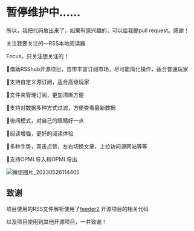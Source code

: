 # 暂停维护中……

所以，我把代码放出来了，如果有感兴趣的，可以给我提pull request。感谢！


关注我要关注的—RSS本地阅读器


Focus，只关注想关注的！


🍰借助RSShub开源项目，自带丰富订阅市场，尽可能简化操作，适合普通玩家

🌈支持自定义源订阅，适合高级玩家

🍭文件夹管理订阅，更加清晰方便

🍉支持对数据多种方式过滤，方便查看最新数据

🍬夜间模式，对自己的眼睛好一点

🍒阅读增强，更好的阅读体验

🍖多种手势，双击点赞，左右切换文章，上拉访问源网站等等

🍦支持OPML导入和OPML导出

![微信图片_20230526114405](https://github.com/mailbyms/Focus/assets/16809751/c1aeda7f-a48d-483b-8c39-232efe718d82)


## 致谢

项目使用的RSS文件解析使用了[feeder2](https://github.com/zhangsr/Feeder2) 开源项目的相关代码

以及项目使用到其他开源项目，一并致谢！
